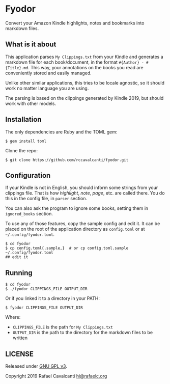 # Fyodor

Convert your Amazon Kindle highlights, notes and bookmarks into markdown files.


## What is it about
This application parses `My Clippings.txt` from your Kindle and generates a markdown file for each book/document, in the format `#{Author} - #{Title}.md`. This way, your annotations on the books you read are conveniently stored and easily managed.

Unlike other similar applications, this tries to be locale agnostic, so it should work no matter language you are using.

The parsing is based on the clippings generated by Kindle 2019, but should work with other models.


## Installation

The only dependencies are Ruby and the TOML gem:

```
$ gem install toml
```

Clone the repo:

```
$ git clone https://github.com/rccavalcanti/fyodor.git
```


## Configuration

If your Kindle is not in English, you should inform some strings from your clippings file. That is how _highlight_, _note_, _page_, etc. are called there. You do this in the config file, in `parser` section.

You can also ask the program to ignore some books, setting them in `ignored_books` section.

To use any of those features, copy the sample config and edit it. It can be placed on the root of the application directory as `config.toml` or at `~/.config/fyodor.toml`.

```
$ cd fyodor
$ cp config.toml{.sample,}  # or cp config.toml.sample ~/.config/fyodor.toml
## edit it
```


## Running

```
$ cd fyodor
$ ./fyodor CLIPPINGS_FILE OUTPUT_DIR
```

Or if you linked it to a directory in your PATH:
```
$ fyodor CLIPPINGS_FILE OUTPUT_DIR
```

Where:
* `CLIPPINGS_FILE` is the path for `My Clippings.txt`
* `OUTPUT_DIR` is the path to the directory for the markdown files to be written


## LICENSE

Released under [GNU GPL v3](LICENSE).

Copyright 2019 Rafael Cavalcanti <hi@rafaelc.org>
